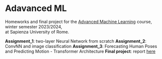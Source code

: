 # Adavanced ML

Homeworks and final project for the [Advanced Machine Learning](https://sites.google.com/di.uniroma1.it/aml-2023-2024) course, winter semester 2023/2024,\
at Sapienza University of Rome.

**Assignment_1**: two-layer Neural Network from scratch
**Assignment_2**:  ConvNN and image classification
**Assignment_3**: Forecasting Human Poses and Predicting Motion - Transformer Architecture 
**Final project**: report [here](https://nbviewer.org/github/LM1997610/AdavancedML/blob/main/AML_project/final_report.pdf)
